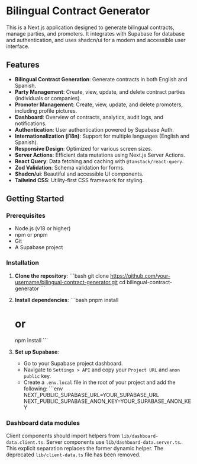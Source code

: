 # Bilingual Contract Generator

This is a Next.js application designed to generate bilingual contracts, manage parties, and promoters. It integrates with Supabase for database and authentication, and uses shadcn/ui for a modern and accessible user interface.

## Features

- **Bilingual Contract Generation**: Generate contracts in both English and Spanish.
- **Party Management**: Create, view, update, and delete contract parties (individuals or companies).
- **Promoter Management**: Create, view, update, and delete promoters, including profile pictures.
- **Dashboard**: Overview of contracts, analytics, audit logs, and notifications.
- **Authentication**: User authentication powered by Supabase Auth.
- **Internationalization (i18n)**: Support for multiple languages (English and Spanish).
- **Responsive Design**: Optimized for various screen sizes.
- **Server Actions**: Efficient data mutations using Next.js Server Actions.
- **React Query**: Data fetching and caching with `@tanstack/react-query`.
- **Zod Validation**: Schema validation for forms.
- **Shadcn/ui**: Beautiful and accessible UI components.
- **Tailwind CSS**: Utility-first CSS framework for styling.

## Getting Started

### Prerequisites

- Node.js (v18 or higher)
- npm or pnpm
- Git
- A Supabase project

### Installation

1.  **Clone the repository**:
    \`\`\`bash
    git clone https://github.com/your-username/bilingual-contract-generator.git
    cd bilingual-contract-generator
    \`\`\`

2.  **Install dependencies**:
    \`\`\`bash
    pnpm install
    # or
    npm install
    \`\`\`

3.  **Set up Supabase**:
    -   Go to your Supabase project dashboard.
    -   Navigate to `Settings > API` and copy your `Project URL` and `anon public` key.
    -   Create a `.env.local` file in the root of your project and add the following:
        \`\`\`env
NEXT_PUBLIC_SUPABASE_URL=YOUR_SUPABASE_URL
NEXT_PUBLIC_SUPABASE_ANON_KEY=YOUR_SUPABASE_ANON_KEY


### Dashboard data modules

Client components should import helpers from `lib/dashboard-data.client.ts`.
Server components use `lib/dashboard-data.server.ts`.
This explicit separation replaces the former dynamic helper. The deprecated
`lib/client-data.ts` file has been removed.
